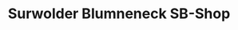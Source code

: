 ---
title: "Surwolder Blumneneck SB-Shop"
url: /surwold/surwolder-blumneneck-sb-shop/
shop: Blumen
---